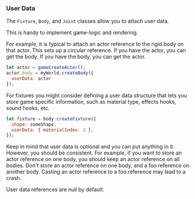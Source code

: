 ### User Data
The `Fixture`, `Body`, and `Joint` classes allow you to attach user data.

This is handy to implement game-logic and rendering.

For example, it is typical to attach an actor reference to the rigid body
on that actor. This sets up a circular reference. If you have the actor,
you can get the body. If you have the body, you can get the actor.

```js
let actor = gameCreateActor();
actor.body = myWorld.createBody({
  userData: actor
});
```

For fixtures you might consider defining a user data structure that lets
you store game specific information, such as material type, effects
hooks, sound hooks, etc.

```js
let fixture = body.createFixture({
  shape: someShape,
  userData: { materialIndex: 2 },
});
```

Keep in mind that user data is optional and you can put anything in it.
However, you should be consistent. For example, if you want to store an
actor reference on one body, you should keep an actor reference on all
bodies. Don't store an actor reference on one body, and a foo reference on
another body. Casting an actor reference to a foo reference may lead to a
crash.

User data references are null by default.
